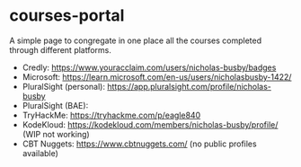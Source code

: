 # courses-portal
A simple page to congregate in one place all the courses completed through different platforms.

- Credly: https://www.youracclaim.com/users/nicholas-busby/badges
- Microsoft: https://learn.microsoft.com/en-us/users/nicholasbusby-1422/
- PluralSight (personal): https://app.pluralsight.com/profile/nicholas-busby
- PluralSight (BAE):
- TryHackMe: https://tryhackme.com/p/eagle840
- KodeKloud: https://kodekloud.com/members/nicholas-busby/profile/ (WIP not working)
- CBT Nuggets: https://www.cbtnuggets.com/ (no public profiles available)
